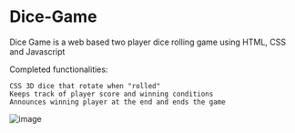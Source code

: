 # Dice-Game

Dice Game is a web based two player dice rolling game using HTML, CSS and Javascript

Completed functionalities:

    CSS 3D dice that rotate when "rolled"
    Keeps track of player score and winning conditions
    Announces winning player at the end and ends the game

![image](https://github.com/MQ40/Dice-Game/assets/68969037/d6382072-5967-4434-981f-45afe369fdfb)